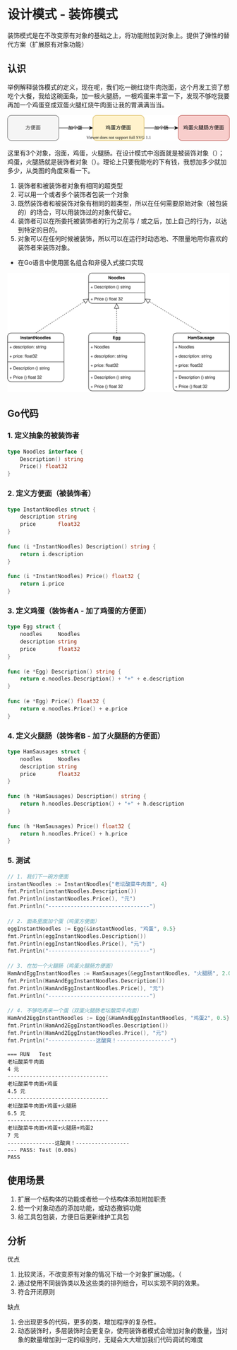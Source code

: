 # 设计模式 - 装饰模式

装饰模式是在不改变原有对象的基础之上，将功能附加到对象上。提供了弹性的替代方案（扩展原有对象功能）

## 认识

举例解释装饰模式的定义，现在呢，我们吃一碗红烧牛肉泡面，这个月发工资了想吃个大餐，我给这碗面条，加一根火腿肠，一根鸡蛋来丰富一下，发现不够吃我要再加一个鸡蛋变成双蛋火腿红烧牛肉面让我的胃满满当当。

![装饰模式-关系图](./media/装饰模式-关系图-1.0.svg)

这里有3个对象，泡面，鸡蛋，火腿肠。在设计模式中泡面就是被装饰对象（）；鸡蛋，火腿肠就是装饰者对象（）。理论上只要我能吃的下有钱，我想加多少就加多少，从类图的角度来看一下。
1. 装饰者和被装饰者对象有相同的超类型
2. 可以用一个或者多个装饰者包装一个对象
3. 既然装饰者和被装饰对象有相同的超类型，所以在任何需要原始对象（被包装的）的场合，可以用装饰过的对象代替它。
4. 装饰者可以在所委托被装饰者的行为之前与 / 或之后，加上自己的行为，以达到特定的目的。
5. 对象可以在任何时候被装饰，所以可以在运行时动态地、不限量地用你喜欢的装饰者来装饰对象。

* 在Go语言中使用匿名组合和非侵入式接口实现

![装饰模式-类图](./media/装饰模式-类图-1.0.svg)

## Go代码
### 1. 定义抽象的被装饰者
``` Go
type Noodles interface {
	Description() string
	Price() float32
}
```

### 2. 定义方便面（被装饰者）
``` Go
type InstantNoodles struct {
	description string
	price       float32
}

func (i *InstantNoodles) Description() string {
	return i.description
}

func (i *InstantNoodles) Price() float32 {
	return i.price
}
```

### 3. 定义鸡蛋（装饰者A - 加了鸡蛋的方便面）
``` Go
type Egg struct {
	noodles     Noodles
	description string
	price       float32
}

func (e *Egg) Description() string {
	return e.noodles.Description() + "+" + e.description
}

func (e *Egg) Price() float32 {
	return e.noodles.Price() + e.price
}
```

### 4. 定义火腿肠（装饰者B - 加了火腿肠的方便面）
``` Go
type HamSausages struct {
	noodles     Noodles
	description string
	price       float32
}

func (h *HamSausages) Description() string {
	return h.noodles.Description() + "+" + h.description
}

func (h *HamSausages) Price() float32 {
	return h.noodles.Price() + h.price
}
```

### 5. 测试 
``` Go
// 1. 我们下一碗方便面
instantNoodles := InstantNoodles{"老坛酸菜牛肉面", 4}
fmt.Println(instantNoodles.Description())
fmt.Println(instantNoodles.Price(), "元")
fmt.Println("--------------------------------")

// 2. 面条里面加个蛋（鸡蛋方便面）
eggInstantNoodles := Egg{&instantNoodles, "鸡蛋", 0.5}
fmt.Println(eggInstantNoodles.Description())
fmt.Println(eggInstantNoodles.Price(), "元")
fmt.Println("--------------------------------")

// 3. 在加一个火腿肠（鸡蛋火腿肠方便面）
HamAndEggInstantNoodles := HamSausages{&eggInstantNoodles, "火腿肠", 2.0}
fmt.Println(HamAndEggInstantNoodles.Description())
fmt.Println(HamAndEggInstantNoodles.Price(), "元")
fmt.Println("--------------------------------")

// 4. 不够吃再来一个蛋（双蛋火腿肠老坛酸菜牛肉面）
HamAnd2EggInstantNoodles := Egg{&HamAndEggInstantNoodles, "鸡蛋2", 0.5}
fmt.Println(HamAnd2EggInstantNoodles.Description())
fmt.Println(HamAnd2EggInstantNoodles.Price(), "元")
fmt.Println("---------------这酸爽！-----------------")
```
```
=== RUN   Test
老坛酸菜牛肉面
4 元
--------------------------------
老坛酸菜牛肉面+鸡蛋
4.5 元
--------------------------------
老坛酸菜牛肉面+鸡蛋+火腿肠
6.5 元
--------------------------------
老坛酸菜牛肉面+鸡蛋+火腿肠+鸡蛋2
7 元
---------------这酸爽！-----------------
--- PASS: Test (0.00s)
PASS
```

## 使用场景
1. 扩展一个结构体的功能或者给一个结构体添加附加职责
2. 给一个对象动态的添加功能，或动态撤销功能
3. 给工具包包装，方便日后更新维护工具包

## 分析
优点
1. 比较灵活，不改变原有对象的情况下给一个对象扩展功能。（
2. 通过使用不同装饰类以及这些类的排列组合，可以实现不同的效果。
3. 符合开闭原则

缺点
1. 会出现更多的代码，更多的类，增加程序的复杂性。
2. 动态装饰时，多层装饰时会更复杂，使用装饰者模式会增加对象的数量，当对象的数量增加到一定的级别时，无疑会大大增加我们代码调试的难度
